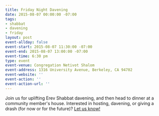```yaml
---
title: Friday Night Davening
date: 2015-08-07 00:00:00 -07:00
tags:
- shabbat
- davening
- friday
layout: post
event-allday: false
event-start: 2015-08-07 11:30:00 -07:00
event-end: 2015-08-07 13:00:00 -07:00
event-time: 6:30 pm
type: event
event-venue: Congregation Netivot Shalom
event-address: 1316 University Avenue, Berkeley, CA 94702
event-website: ''
event-action: ''
event-action-url: ''
---
```


Join us for uplifting Erev Shabbat davening, and then head to dinner at a community member's house. Interested in hosting, davening, or giving a drash (for now or for the future)? [Let us know!](mailto:info@minyandafna.org)